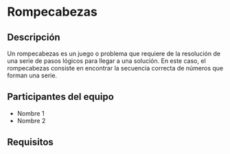 # Rompecabezas

## Descripción

Un rompecabezas es un juego o problema que requiere de la resolución de una serie de pasos lógicos para llegar a una solución. En este caso, el rompecabezas consiste en encontrar la secuencia correcta de números que forman una serie.

## Participantes del equipo

- Nombre 1
- Nombre 2

## Requisitos
